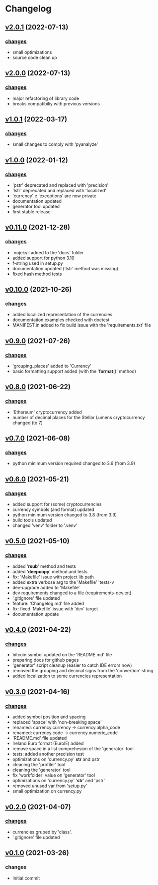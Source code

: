 # Changelog

## [v2.0.1](https://github.com/fscm/multicurrency/tree/v2.0.1) (2022-07-13)

### [changes](https://github.com/fscm/multicurrency/compare/v2.0.0...v2.0.1)

* small optimizations
* source code clean up

## [v2.0.0](https://github.com/fscm/multicurrency/tree/v2.0.0) (2022-07-13)

### [changes](https://github.com/fscm/multicurrency/compare/v1.0.1...v2.0.0)

* major refactoring of library code
* breaks compatibiliy with previous versions

## [v1.0.1](https://github.com/fscm/multicurrency/tree/v1.0.1) (2022-03-17)

### [changes](https://github.com/fscm/multicurrency/compare/v1.0.0...v1.0.1)

* small changes to comply with 'pyanalyze'

## [v1.0.0](https://github.com/fscm/multicurrency/tree/v1.0.0) (2022-01-12)

### [changes](https://github.com/fscm/multicurrency/compare/v0.11.0...v1.0.0)

* 'pstr' deprecated and replaced with 'precision'
* 'lstr' deprecated and replaced with 'localized'
* 'currency' e 'exceptions' are now private
* documentation updated
* generator tool updated
* first stable release

## [v0.11.0](https://github.com/fscm/multicurrency/tree/v0.11.0) (2021-12-28)

### [changes](https://github.com/fscm/multicurrency/compare/v0.10.0...v0.11.0)

* .nojekyll added to the 'docs' folder
* added support for python 3.10
* f-string used in setup.py
* documentation updated ('lstr' method was missing)
* fixed hash method tests

## [v0.10.0](https://github.com/fscm/multicurrency/tree/v0.10.0) (2021-10-26)

### [changes](https://github.com/fscm/multicurrency/compare/v0.9.0...v0.10.0)

* added localized representation of the currencies
* documentation examples checked with doctest
* MANIFEST.in added to fix build issue with the 'requirements.txt' file

## [v0.9.0](https://github.com/fscm/multicurrency/tree/v0.9.0) (2021-07-26)

### [changes](https://github.com/fscm/multicurrency/compare/v0.8.0...v0.9.0)

* 'grouping_places' added to 'Currency'
* basic formatting support added (with the '__format__()' method)

## [v0.8.0](https://github.com/fscm/multicurrency/tree/v0.8.0) (2021-06-22)

### [changes](https://github.com/fscm/multicurrency/compare/v0.7.0...v0.8.0)

* 'Ethereum' cryptocurrency added
* number of decimal places for the Stellar Lumens cryptocurrency changed (to 7)

## [v0.7.0](https://github.com/fscm/multicurrency/tree/v0.7.0) (2021-06-08)

### [changes](https://github.com/fscm/multicurrency/compare/v0.6.0...v0.7.0)

* python minimum version required changed to 3.6 (from 3.9)

## [v0.6.0](https://github.com/fscm/multicurrency/tree/v0.6.0) (2021-05-21)

### [changes](https://github.com/fscm/multicurrency/compare/v0.5.0...v0.6.0)

* added support for (some) cryptocurrencies
* currency symbols (and format) updated
* python minimum version changed to 3.8 (from 3.9)
* build tools updated
* changed 'venv' folder to '.venv'

## [v0.5.0](https://github.com/fscm/multicurrency/tree/v0.5.0) (2021-05-10)

### [changes](https://github.com/fscm/multicurrency/compare/v0.4.0...v0.5.0)

* added '__rsub__' method and tests
* added '__deepcopy__' method and tests
* fix: 'Makefile' issue with project lib path
* added  extra verbose arg to the 'Makefile' 'tests-v
* dev-upgrade added to 'Makefile'
* dev requirements changed to a file (requirements-dev.txt)
* '.gitignore' file updated
* feature: 'Changelog.md' file added
* fix: fixed 'Makefile' issue with 'dev' target
* documentation update

## [v0.4.0](https://github.com/fscm/multicurrency/tree/v0.4.0) (2021-04-22)

### [changes](https://github.com/fscm/multicurrency/compare/v0.3.0...v0.4.0)

* bitcoin symbol updated on the 'README.md' file
* preparing docs for github pages
* 'generator' script cleanup (easier to catch IDE errors now)
* removed the grouping and decimal signs from the 'convertion' string
* added localization to some currencies representation

## [v0.3.0](https://github.com/fscm/multicurrency/tree/v0.3.0) (2021-04-16)

### [changes](https://github.com/fscm/multicurrency/compare/v0.2.0...v0.3.0)

* added symbol position and spacing
* replaced 'space' with 'non-breaking space'
* renamed: currency.currency -> currency.alpha_code
* renamed: currency.code -> currency.numeric_code
* 'README.md' file updated
* Ireland Euro format (EuroIE) added
* remove space in a list comprehesion of the 'generator' tool
* tests: added another precision test
* optimizations on 'currency.py' __str__ and pstr
* cleaning the 'profiler' tool
* cleaning the 'generator' tool
* fix 'workfolder' value on 'generator' tool
* optimizations on 'currency.py' '__str__' and 'pstr'
* removed unused var from 'setup.py'
* small optimization on currency.py

## [v0.2.0](https://github.com/fscm/multicurrency/tree/v0.2.0) (2021-04-07)

### [changes](https://github.com/fscm/multicurrency/compare/v0.1.0...v0.2.0)

* currencies gruped by 'class'.
* '.gitignore' file updated

## [v0.1.0](https://github.com/fscm/multicurrency/tree/v0.1.0) (2021-03-26)

### changes

* Initial commit
